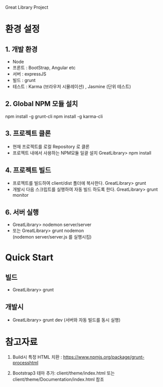 Great Library Project

# 환경 설정
## 1. 개발 환경
  * Node
  * 프론트 : BootStrap, Angular etc
  * 서버 : expressJS
  * 빌드 : grunt
  * 테스트 : Karma (브라우저 시뮬레이션) , Jasmine (단위 테스트)

## 2. Global NPM 모듈 설치
npm install -g grunt-cli
npm install -g karma-cli

## 3. 프로젝트 클론
  * 현재 프로젝트를 로컬 Repository 로 클론
  * 프로젝트 내에서 사용하는 NPM모듈 일괄 설치
     GreatLibrary> npm install

## 4. 프로젝트 빌드
  * 프로젝트를 빌드하여 client/dist 폴더에 복사한다.
    GreatLibrary> grunt
  * 개발시 다음 스크립트를 실행하여 자동 빌드 하도록 한다.
     GreatLibrary> grunt monitor

## 6. 서버 실행
   * GreatLibrary> nodemon server/server
   * 또는 GreatLibrary>  grunt nodemon  
    (nodemon server/server.js 를 실행시킴)
   
# Quick Start
## 빌드
  * GreatLibrary> grunt
## 개발시
  * GreatLibrary> grunt dev 
  (서버와 자동 빌드를 동시 실행)

# 참고자료
1. Build시 특정 HTML 치환 : https://www.npmjs.org/package/grunt-processhtml

2. Bootstrap3 테마 추가: client/theme/index.html 또는 client/theme/Documentation/index.html 참조
